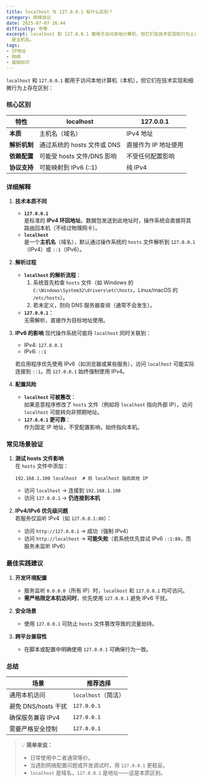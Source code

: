 ```yaml
---
title: localhost 与 127.0.0.1 有什么区别？
category: 网络协议
date: 2025-07-07 16:44
difficulty: 中等
excerpt: localhost 和 127.0.0.1 都用于访问本地计算机，但它们在技术实现和行为上有所不同。127.0.0.1 是 IPv4 地址，而 localhost
  是主机名。
tags:
- IP地址
- 网络
- 基础知识
---
```

`localhost` 和 `127.0.0.1` 都用于访问本地计算机（本机），但它们在技术实现和细微行为上存在区别：

### 核心区别

| **特性**         | **localhost**          | **127.0.0.1**          |
|------------------|------------------------|------------------------|
| **本质**         | 主机名（域名）         | IPv4 地址              |
| **解析机制**     | 通过系统的 hosts 文件或 DNS | 直接作为 IP 地址使用   |
| **依赖配置**     | 可能受 hosts 文件/DNS 影响 | 不受任何配置影响       |
| **协议支持**     | 可能映射到 IPv6 (::1)  | 纯 IPv4                |

### 详细解释

1. **技术本质不同**
   - **`127.0.0.1`**  
     是标准的 **IPv4 环回地址**。数据包发送到此地址时，操作系统会直接将其路由回本机（不经过物理网卡）。
   - **`localhost`**  
     是一个**主机名**（域名），默认通过操作系统的 `hosts` 文件解析到 `127.0.0.1`（IPv4）或 `::1`（IPv6）。

2. **解析过程**
   - **`localhost` 的解析流程**：
     1. 系统首先检查 `hosts` 文件（如 Windows 的 `C:\Windows\System32\drivers\etc\hosts`，Linux/macOS 的 `/etc/hosts`）。
     2. 若未定义，则向 DNS 服务器查询（通常不会发生）。
   - **`127.0.0.1`**：  
     无需解析，直接作为目标地址使用。

3. **IPv6 的影响**
   现代操作系统可能将 `localhost` 同时关联到：
   - IPv4: `127.0.0.1`
   - IPv6: `::1`
   
   若应用程序优先使用 IPv6（如浏览器或某些服务），访问 `localhost` 可能实际连接到 `::1`。而 `127.0.0.1` 始终强制使用 IPv4。

4. **配置风险**
   - **`localhost` 可被篡改**：  
     如果恶意程序修改了 `hosts` 文件（例如将 `localhost` 指向外部 IP），访问 `localhost` 可能转向非预期地址。
   - **`127.0.0.1` 更可靠**：  
     作为固定 IP 地址，不受配置影响，始终指向本机。

### 常见场景验证
1. **测试 hosts 文件影响**  
   在 `hosts` 文件中添加：
   ```
   192.168.1.100 localhost  # 将 localhost 指向其他 IP
   ```
   - 访问 `localhost` → 连接到 `192.168.1.100`
   - 访问 `127.0.0.1` → **仍连接到本机**

2. **IPv4/IPv6 优先级问题**  
   若服务仅监听 IPv4（如 `127.0.0.1:80`）：
   - 访问 `http://127.0.0.1` → 成功（强制 IPv4）
   - 访问 `http://localhost` → **可能失败**（若系统优先尝试 IPv6 `::1:80`，而服务未监听 IPv6）

### 最佳实践建议
1. **开发环境配置**  
   - 服务监听 `0.0.0.0`（所有 IP）时，`localhost` 和 `127.0.0.1` 均可访问。
   - **需严格限定本机访问时**，优先使用 `127.0.0.1` 避免 IPv6 干扰。

2. **安全场景**  
   - 使用 `127.0.0.1` 可防止 `hosts` 文件篡改导致的流量劫持。

3. **跨平台兼容性**  
   - 在脚本或配置中明确使用 `127.0.0.1` 可确保行为一致。

### 总结

| **场景**                     | 推荐选择          |
|------------------------------|-------------------|
| 通用本机访问                 | `localhost`（简洁） |
| 避免 DNS/hosts 干扰          | `127.0.0.1`      |
| 确保服务兼容 IPv4            | `127.0.0.1`      |
| 需要严格安全控制             | `127.0.0.1`      |

> 💡 **简单来说：**  
> - 日常使用中二者通常等价。  
> - 当遇到网络配置问题或开发调试时，用 `127.0.0.1` 更稳妥。  
> - `localhost` 是域名，`127.0.0.1` 是地址——这是本质区别。
